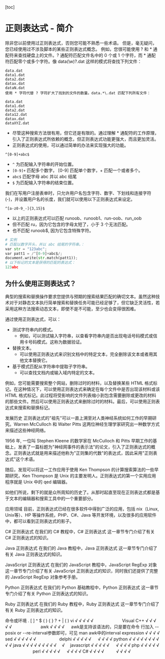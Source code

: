 
[toc]

# 正则表达式 - 简介
除非您以前使用过正则表达式，否则您可能不熟悉一些术语。
但是，毫无疑问，您已经使用过不涉及脚本的某些正则表达式概念。
例如，您很可能使用 ? 和 * 通配符来查找硬盘上的文件。? 通配符匹配文件名中的 0 个或 1 个字符，而 * 通配符匹配零个或多个字符。像 data(\w)?\.dat 这样的模式将查找下列文件：

```
data.dat
data1.dat
data2.dat
datax.dat
dataN.dat
使用 * 字符代替 ? 字符扩大了找到的文件的数量。data.*\.dat 匹配下列所有文件：

data.dat
data1.dat
data2.dat
data12.dat
datax.dat
dataXYZ.dat
```
- 尽管这种搜索方法很有用，但它还是有限的。通过理解 * 通配符的工作原理，引入了正则表达式所依赖的概念，但正则表达式功能更强大，而且更加灵活。
- 正则表达式的使用，可以通过简单的办法来实现强大的功能。

`^[0-9]+abc$`
- `^`  为匹配输入字符串的开始位置。
- `[0-9]+` 匹配多个数字， [0-9] 匹配单个数字，+ 匹配一个或者多个。
- `abc$` 匹配字母 abc 并以 abc 结尾
- `$`  为匹配输入字符串的结束位置。

我们在写用户注册表单时，只允许用户名包含字符、数字、下划线和连接字符(-)，并设置用户名的长度，我们就可以使用以下正则表达式来设定。

`^[a-z0-9_-]{3,15}$`
- 以上的正则表达式可以匹配 runoob、runoob1、run-oob、run_oob
- 但不匹配 ru，因为它包含的字母太短了，小于 3 个无法匹配。
- 也不匹配 runoob$, 因为它包含特殊字符。

```py
# 实例
# 匹配以数字开头，并以 abc 结尾的字符串。：
var str = "123abc";
var patt1 = /^[0-9]+abc$/;
document.write(str.match(patt1));
# 以下标记的文本是获得的匹配的表达式：
123abc
```

## 为什么使用正则表达式？
典型的搜索和替换操作要求您提供与预期的搜索结果匹配的确切文本。虽然这种技术对于对静态文本执行简单搜索和替换任务可能已经足够了，但它缺乏灵活性，若采用这种方法搜索动态文本，即使不是不可能，至少也会变得很困难。

通过使用正则表达式，可以：
- 测试字符串内的模式。
  - 例如，可以测试输入字符串，以查看字符串内是否出现电话号码模式或信用卡号码模式。这称为数据验证。
- 替换文本。
  - 可以使用正则表达式来识别文档中的特定文本，完全删除该文本或者用其他文本替换它。
- 基于模式匹配从字符串中提取子字符串。
  - 可以查找文档内或输入域内特定的文本。

例如，您可能需要搜索整个网站，删除过时的材料，以及替换某些 HTML 格式标记。在这种情况下，可以使用正则表达式来确定在每个文件中是否出现该材料或该 HTML 格式标记。此过程将受影响的文件列表缩小到包含需要删除或更改的材料的那些文件。然后可以使用正则表达式来删除过时的材料。最后，可以使用正则表达式来搜索和替换标记。

发展历史
正则表达式的"祖先"可以一直上溯至对人类神经系统如何工作的早期研究。Warren McCulloch 和 Walter Pitts 这两位神经生理学家研究出一种数学方式来描述这些神经网络。

1956 年, 一位叫 Stephen Kleene 的数学家在 McCulloch 和 Pitts 早期工作的基础上，发表了一篇标题为"神经网事件的表示法"的论文，引入了正则表达式的概念。正则表达式就是用来描述他称为"正则集的代数"的表达式，因此采用"正则表达式"这个术语。

随后，发现可以将这一工作应用于使用 Ken Thompson 的计算搜索算法的一些早期研究，Ken Thompson 是 Unix 的主要发明人。正则表达式的第一个实用应用程序就是 Unix 中的 qed 编辑器。

如他们所说，剩下的就是众所周知的历史了。从那时起直至现在正则表达式都是基于文本的编辑器和搜索工具中的一个重要部分。

应用领域
目前，正则表达式已经在很多软件中得到广泛的应用，包括 nix（Linux, Unix等）、HP 等操作系统，PHP、C#、Java 等开发环境，以及很多的应用软件中，都可以看到正则表达式的影子。

C# 正则表达式
在我们的 C# 教程中，C# 正则表达式 这一章节专门介绍了有关 C# 正则表达式的知识。

Java 正则表达式
在我们的 Java 教程中，Java 正则表达式 这一章节专门介绍了有关 Java 正则表达式的知识。

JavaScript 正则表达式
在我们的 JavaScript 教程中，JavaScript RegExp 对象 这一章节专门介绍了有关 JavaScript 正则表达式的知识，同时我们还提供了完整的 JavaScript RegExp 对象参考手册。

Python 正则表达式
在我们的 Python 基础教程中，Python 正则表达式 这一章节专门介绍了有关 Python 正则表达式的知识。

Ruby 正则表达式
在我们的 Ruby 教程中，Ruby 正则表达式 这一章节专门介绍了有关 Ruby 正则表达式的知识。

命令或环境	.	[ ]	^	$	\( \)	\{ \}	?	+	|	( )
vi	√	√	√	√	√	　	　	　	　	　
Visual C++	√	√	√	√	√	　	　	　	　	　
awk	√	√	√	√	　	awk是支持该语法的，只是要在命令 行加入 --posix or --re-interval参数即可，可见 man awk中的interval expression	√	√	√	√
sed	√	√	√	√	√	√	　	　	　	　
delphi	√	√	√	√	√	　	√	√	√	√
python	√	√	√	√	√	√	√	√	√	√
java	√	√	√	√	√	√	√	√	√　	√　
javascript	√	√	√	√	√	　	√	√	√	√
php	√	√	√	√	√	　	　	　	　	　
perl	√	√	√	√	√	　	√	√	√	√
C#	√	√	√	√	　	　	√	√	√	√
